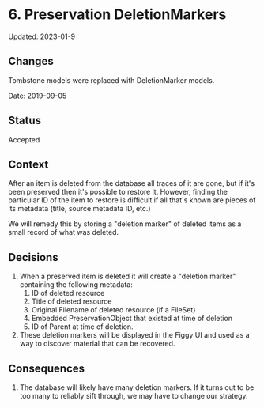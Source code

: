 # 6. Preservation DeletionMarkers

Updated: 2023-01-9

## Changes

Tombstone models were replaced with DeletionMarker models.

Date: 2019-09-05

## Status

Accepted

## Context

After an item is deleted from the database all traces of it are gone, but if
it's been preserved then it's possible to restore it. However, finding the
particular ID of the item to restore is difficult if all that's known are pieces
of its metadata (title, source metadata ID, etc.)

We will remedy this by storing a "deletion marker" of deleted items as a small record
of what was deleted.

## Decisions

1. When a preserved item is deleted it will create a "deletion marker" containing the following
   metadata:
   1. ID of deleted resource
   1. Title of deleted resource
   1. Original Filename of deleted resource (if a FileSet)
   1. Embedded PreservationObject that existed at time of deletion
   1. ID of Parent at time of deletion.
2. These deletion markers will be displayed in the Figgy UI and used as a way to
   discover material that can be recovered.

## Consequences

1. The database will likely have many deletion markers. If it turns out to be too many
   to reliably sift through, we may have to change our strategy.
